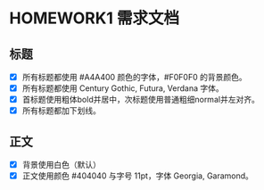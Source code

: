 # HOMEWORK1 需求文档

## 标题

- [x] 所有标题都使用 #A4A400 颜色的字体，#F0F0F0 的背景颜色。
- [x] 所有标题都使用  Century Gothic, Futura, Verdana 字体。
- [x] 首标题使用粗体bold并居中，次标题使用普通粗细normal并左对齐。
- [x] 所有标题都加下划线。

## 正文

- [x] 背景使用白色（默认）
- [x] 正文使用颜色 #404040 与字号 11pt，字体 Georgia, Garamond。